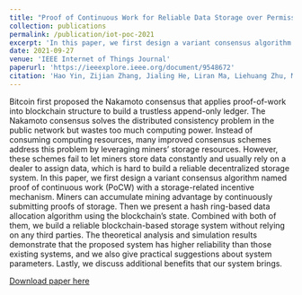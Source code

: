 ```yaml
---
title: "Proof of Continuous Work for Reliable Data Storage over Permissionless Blockchain"
collection: publications
permalink: /publication/iot-poc-2021
excerpt: 'In this paper, we first design a variant consensus algorithm named proof of continuous work (PoCW) with a storage-related incentive mechanism. Miners can accumulate mining advantage by continuously submitting proofs of storage. Then we present a hash ring-based data allocation algorithm using the blockchain’s state. Combined with both of them, we build a reliable blockchain-based storage system without relying on any third parties.'
date: 2021-09-27
venue: 'IEEE Internet of Things Journal'
paperurl: 'https://ieeexplore.ieee.org/document/9548672'
citation: 'Hao Yin, Zijian Zhang, Jialing He, Liran Ma, Liehuang Zhu, Meng Li, and Bakh Khoussainov. (2021). &quot;Proof of Continuous Work for Reliable Data Storage over Permissionless Blockchain&quot; <i>IEEE Internet of Things Journal</i>.'
---
```

Bitcoin first proposed the Nakamoto consensus that applies proof-of-work into blockchain structure to build a trustless append-only ledger. The Nakamoto consensus solves the distributed consistency problem in the public network but wastes too much computing power. Instead of consuming computing resources, many improved consensus schemes address this problem by leveraging miners’ storage resources. However, these schemes fail to let miners store data constantly and usually rely on a dealer to assign data, which is hard to build a reliable decentralized storage system. In this paper, we first design a variant consensus algorithm named proof of continuous work (PoCW) with a storage-related incentive mechanism. Miners can accumulate mining advantage by continuously submitting proofs of storage. Then we present a hash ring-based data allocation algorithm using the blockchain’s state. Combined with both of them, we build a reliable blockchain-based storage system without relying on any third parties. The theoretical analysis and simulation results demonstrate that the proposed system has higher reliability than those existing systems, and we also give practical suggestions about system parameters. Lastly, we discuss additional benefits that our system brings.

[Download paper here](https://ieeexplore.ieee.org/document/9548672)

<!-- Recommended citation: Hao Yin, Zijian Zhang, Jialing He, Liran Ma, Liehuang Zhu, Meng Li, and Bakh Khoussainov. (2021). "Proof of Continuous Work for Reliable Data Storage over Permissionless Blockchain&quot." <i>IEEE Internet of Things Journal</i>. -->